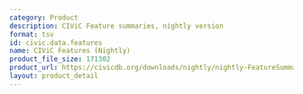 ```yaml
---
category: Product
description: CIViC Feature summaries, nightly version
format: tsv
id: civic.data.features
name: CIViC Features (Nightly)
product_file_size: 171302
product_url: https://civicdb.org/downloads/nightly/nightly-FeatureSummaries.tsv
layout: product_detail
---
```

